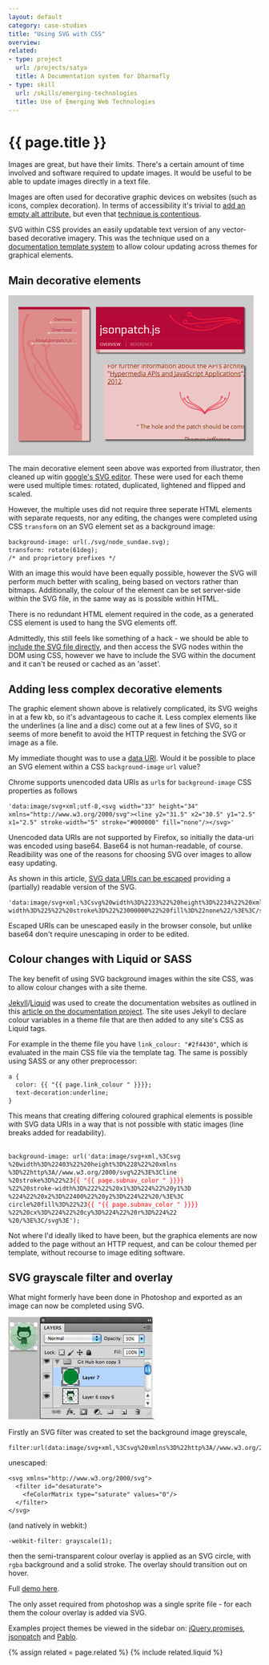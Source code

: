 ```yaml
---
layout: default
category: case-studies
title: "Using SVG with CSS"
overview: 
related: 
- type: project
  url: /projects/satya
  title: A Documentation system for Dharmafly
- type: skill
  url: /skills/emerging-technologies
  title: Use of Emerging Web Technologies
---
```

  
# {{ page.title }}

Images are great, but have their limits. There's a certain amount of time involved and software required to update images. It would be useful to be able to update images directly in a text file. 

Images are often used for decorative graphic devices on websites (such as icons, complex decoration). In terms of accessibility it's trivial to [add an empty alt attribute](http://alistapart.com/blog/post/on-alt-text), but even that [technique is contentious](http://www.webaxe.org/leave-accessibility-to-experts-please/).

SVG within CSS provides an easily updatable text version of any vector-based decorative imagery. This was the technique used on a [documentation template system](/projects/satya) to allow colour updating across themes for graphical elements.

## Main decorative elements

![SVG elements applied to a page and rotated, reflected](/images/svg-items.png)

The main decorative element seen above was exported from illustrator, then cleaned up witin [google's SVG editor](http://svg-edit.googlecode.com/svn/trunk/editor/svg-editor.html). These were used for each theme were used multiple times: rotated, duplicated, lightened and flipped and scaled. 

However, the multiple uses did not require three seperate HTML elements with separate requests, nor any editing, the changes were completed using CSS `transform` on an SVG element set as a background image:

    background-image: url(./svg/node_sundae.svg);
    transform: rotate(61deg); 
    /* and proprietory prefixes */

With an image this would have been equally possible, however the SVG will perform much better with scaling, being based on vectors rather than bitmaps. Additionally, the colour of the element can be set server-side within the SVG file, in the same way as is possible within HTML.

There is no redundant HTML element required in the code, as a generated CSS element is used to hang the SVG elements off.

Admittedly, this still feels like something of a hack - we should be able to [include the SVG file directly](http://css-tricks.com/using-svg/), and then access the SVG nodes within the DOM using CSS, however we have to include the SVG within the document and it can't be reused or cached as an 'asset'.

Adding less complex decorative elements
----------------------------------

The graphic element shown above is relatively complicated, its SVG weighs in at a few kb, so it's advantageous to cache it. Less complex elements like the underlines (a line and a disc) come out at a few lines of SVG, so it seems of more benefit to avoid the HTTP request in fetching the SVG or image as a file.

My immediate thought was to use a [data URI](https://developer.mozilla.org/en-US/docs/data_URIs). Would it be possible to place an SVG element within a CSS `background-image` `url` value?

Chrome supports unencoded data URIs as `url`s for `background-image` CSS properties as follows

    'data:image/svg+xml;utf-8,<svg width="33" height="34" xmlns="http://www.w3.org/2000/svg"><line y2="31.5" x2="30.5" y1="2.5" x1="2.5" stroke-width="5" stroke="#000000" fill="none"/></svg>'
    
Unencoded data URIs are not supported by Firefox, so initially the data-uri was encoded using base64. Base64 is not human-readable, of course. Readibility was one of the reasons for choosing SVG over images to allow easy updating. 

As shown in this article, [SVG data URIs can be escaped](http://stackoverflow.com/questions/11703541/using-a-data-encoded-svg-as-a-css-filter) providing a (partially) readable version of the SVG. 

    'data:image/svg+xml;%3Csvg%20width%3D%2233%22%20height%3D%2234%22%20xmlns%3D%22http%3A//www.w3.org/2000/svg%22%3E%3Cline%20y2%3D%2231.5%22%20x2%3D%2230.5%22%20y1%3D%222.5%22%20x1%3D%222.5%22%20stroke-width%3D%225%22%20stroke%3D%22%23000000%22%20fill%3D%22none%22/%3E%3C/svg%3E'

Escaped URIs can be unescaped easily in the browser console, but unlike base64 don't require unescaping in order to be edited.

Colour changes with Liquid or SASS
----------------------------------------

The key benefit of using SVG background images within the site CSS, was to allow colour changes with a site theme. 

[Jekyll](https://github.com/mojombo/jekyll/)/[Liquid](http://liquidmarkup.org/) was used to create the documentation websites as outlined in this [article on the documentation project](/projects/satya). The site uses Jekyll to declare colour variables in a theme file that are then added to any site's CSS as Liquid tags. 

For example in the theme file you have `link_colour: "#2f4430"`, which is evaluated in the main CSS file via the template tag. The same is possibly using SASS or any other preprocessor:   
  
    a {
      color: {{ "{{ page.link_colour " }}}};
      text-decoration:underline;
    }

    
This means that creating differing coloured graphical elements is possible with SVG data URIs in a way that is not possible with static images (line breaks added for readability).

<pre><code>
background-image: url('data:image/svg+xml,%3Csvg
%20width%3D%22403%22%20height%3D%228%22%20xmlns
%3D%22http%3A//www.w3.org/2000/svg%22%3E%3Cline
%20stroke%3D%22%23<span style="color:red">{{ "{{ page.subnav_color " }}}}</span>
%22%20stroke-width%3D%222%22%20x1%3D%224%22%20y1%3D
%224%22%20x2%3D%22400%22%20y2%3D%224%22%20/%3E%3C
circle%20fill%3D%22%23<span style="color:red">{{ "{{ page.subnav_color " }}}}</span>
%22%20cx%3D%224%22%20cy%3D%224%22%20r%3D%224%22
%20/%3E%3C/svg%3E');
</code></pre>

Not where I'd ideally liked to have been, but the graphica elements are now added to the page without an HTTP request, and can be colour themed per template, without recourse to image editing software.


SVG grayscale filter and overlay
-------------------------------

What might formerly have been done in Photoshop and exported as an image can now be completed using SVG. 

![Steps to reproduce image style from Photoshop](/images/ColourOpacity.png).

Firstly an SVG filter was created to set the background image greyscale,

    filter:url(data:image/svg+xml,%3Csvg%20xmlns%3D%22http%3A//www.w3.org/2000/svg%22%3E%3Cfilter%20id%3D%22desaturate%22%3E%3CfeColorMatrix%20type%3D%22saturate%22%20values%3D%220%22/%3E%3C/filter%3E%3C/svg%3E#desaturate);

unescaped:

    <svg xmlns="http://www.w3.org/2000/svg">
      <filter id="desaturate">
        <feColorMatrix type="saturate" values="0"/>
      </filter>
    </svg>
 
(and natively in webkit:)

    -webkit-filter: grayscale(1);

then the semi-transparent colour overlay is applied as an SVG circle, with `rgba` background and a solid stroke. The overlay should transition out on hover.

Full [demo here](http://jsfiddle.net/daneastwell/wVmc4/5/).

<!--  Add placeholder, click to view with js
<iframe style="width: 100%; height: 300px;" src="http://jsfiddle.net/daneastwell/wVmc4/5/embedded/result,html,css" allowfullscreen="allowfullscreen" frameborder="0">&nbsp;</iframe>
-->

The only asset required from photoshop was a single sprite file - for each them the colour overlay is added via SVG.

Examples project themes be viewed in the sidebar on: [jQuery.promises](http://jquerypromises.com/), [jsonpatch](http://jsonpatchjs.com/) and [Pablo](http://pablojs.com).

{% assign related = page.related %}
{% include related.liquid %}